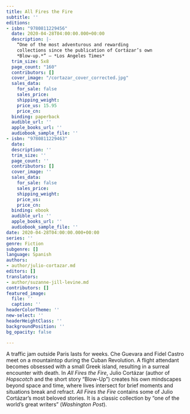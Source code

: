 ```yaml
---
title: All Fires the Fire
subtitle: ''
editions:
- isbn: "9780811229456"
  date: 2020-04-28T04:00:00.000+00:00
  description: |-
    “One of the most adventurous and rewarding
    collections since the publication of Cortázar’s own
    *Blow-up.*” — *Los Angeles Times*
  trim_size: 5x8
  page_count: "160"
  contributors: []
  cover_image: "/cortazar_cover_corrected.jpg"
  sales_data:
    for_sale: false
    sales_price: 
    shipping_weight: 
    price_us: 15.95
    price_cn: 
  binding: paperback
  audible_url: ''
  apple_books_url: ''
  audiobook_sample_file: ''
- isbn: "9780811229463"
  date: 
  description: ''
  trim_size: ''
  page_count: ''
  contributors: []
  cover_image: ''
  sales_data:
    for_sale: false
    sales_price: 
    shipping_weight: 
    price_us: 
    price_cn: 
  binding: ebook
  audible_url: ''
  apple_books_url: ''
  audiobook_sample_file: ''
date: 2020-04-28T04:00:00.000+00:00
series: ''
genre: Fiction
subgenre: []
language: Spanish
authors:
- author/julio-cortazar.md
editors: []
translators:
- author/suzanne-jill-levine.md
contributors: []
featured_image:
  file: ''
  caption: ''
headerColorTheme: ''
new-select: ''
headerHeightClass: ''
backgroundPosition: ''
bg_opacity: false

---
```

A traffic jam outside Paris lasts for weeks. Che Guevara and Fidel Castro meet on a mountaintop during the Cuban Revolution. A flight attendant becomes obsessed with a small Greek island, resulting in a surreal encounter with death. In _All Fires the Fire_, Julio Cortázar (author of _Hopscotch_ and the short story “Blow-Up”) creates his own mindscapes beyond space and time, where lives intersect for brief moments and situations break and refract. _All Fires the Fire_ contains some of Julio Cortázar’s most beloved stories. It is a classic collection by “one of the world’s great writers” (_Washington Post_).